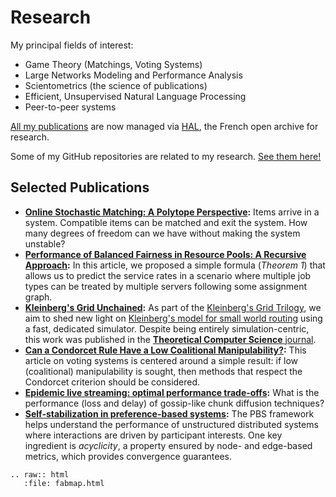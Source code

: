 # Research

My principal fields of interest:
* Game Theory (Matchings, Voting Systems)
* Large Networks Modeling and Performance Analysis
* Scientometrics (the science of publications)
* Efficient, Unsupervised Natural Language Processing
* Peer-to-peer systems

[All my publications](https://cv.hal.science/fabien-mathieu) are now managed via [HAL](https://hal.archives-ouvertes.fr/), the French open archive for research.

Some of my GitHub repositories are related to my research. [See them here!](https://github.com/search?q=user:balouf+topic:research&type=repositories)

## Selected Publications

* **[Online Stochastic Matching: A Polytope Perspective](https://hal.science/hal-03502084v5):** Items arrive in a system. Compatible items can be matched and exit the system. How many degrees of freedom can we have without making the system unstable?
* **[Performance of Balanced Fairness in Resource Pools: A Recursive Approach](https://inria.hal.science/hal-01630420v3/document):** In this article, we proposed a simple formula (*Theorem 1*) that allows us to predict the service rates in a scenario where multiple job types can be treated by multiple servers following some assignment graph.
* **[Kleinberg's Grid Unchained](https://inria.hal.science/hal-02052607v1/document):** As part of the [Kleinberg's Grid Trilogy](https://github.com/balouf/kleinberg-grid-simulator), we aim to shed new light on [Kleinberg's model for small world routing](http://www.cs.cornell.edu/home/kleinber/networks-book/networks-book-ch20.pdf) using a fast, dedicated simulator. Despite being entirely simulation-centric, this work was published in the [**Theoretical Computer Science** journal](https://www.sciencedirect.com/journal/theoretical-computer-science).
* **[Can a Condorcet Rule Have a Low Coalitional Manipulability?](https://hal.science/hal-01369877v1/document):** This article on voting systems is centered around a simple result: if low (coalitional) manipulability is sought, then methods that respect the Condorcet criterion should be considered.
* **[Epidemic live streaming: optimal performance trade-offs](https://inria.hal.science/hal-00668529v1/document):** What is the performance (loss and delay) of gossip-like chunk diffusion techniques?
* **[Self-stabilization in preference-based systems](https://inria.hal.science/hal-00667082v1):** The PBS framework helps understand the performance of unstructured distributed systems where interactions are driven by participant interests. One key ingredient is *acyclicity*, a property ensured by node- and edge-based metrics, which provides convergence guarantees.

```{eval-rst}
.. raw:: html
   :file: fabmap.html
```